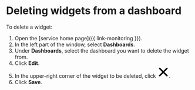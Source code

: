 # Deleting widgets from a dashboard

To delete a widget:

1. Open the [service home page]({{ link-monitoring }}).
1. In the left part of the window, select **Dashboards**.
1. Under **Dashboards**, select the dashboard you want to delete the widget from.
1. Click **Edit**.
1. In the upper-right corner of the widget to be deleted, click ![image](../../../_assets/cross.svg).
1. Click **Save**.
